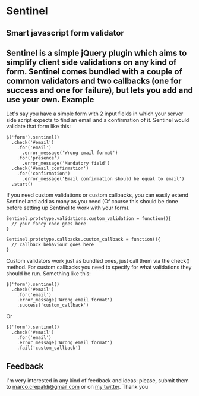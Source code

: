 Sentinel
========
Smart javascript form validator
-------------------------------
Sentinel is a simple jQuery plugin which aims to simplify client side validations on any kind of form.
Sentinel comes bundled with a couple of common validators and two callbacks (one for success and one for failure), but lets you add and use your own.
Example
------------------
Let's say you have a simple form with 2 input fields in which your server side script expects to find an email and a confirmation of it.
Sentinel would validate that form like this: 

    $('form').sentinel()
      .check('#email')
        .for('email')
          .error_message('Wrong email format')
        .for('presence')
          .error_message('Mandatory field')      
      .check('#email_confirmation')
        .for('confirmation')
          .error_message('Email confirmation should be equal to email')
      .start()
      
If you need custom validations or custom callbacks, you can easily extend Sentinel and add as many as you need (Of course this should be done before setting up Sentinel to work with your form).

    Sentinel.prototype.validations.custom_validation = function(){
      // your fancy code goes here
    }
    
    Sentinel.prototype.callbacks.custom_callback = function(){
      // callback behaviour goes here
    }
    
Custom validators work just as bundled ones, just call them via the check() method.
For custom callbacks you need to specify for what validations they should be run. Something like this: 

    $('form').sentinel()
      .check('#email')
        .for('email')
        .error_message('Wrong email format')
        .success('custom_callback')

Or

    $('form').sentinel()
      .check('#email')
        .for('email')
        .error_message('Wrong email format')
        .fail('custom_callback')
        

Feedback
--------
I'm very interested in any kind of feedback and ideas: please, submit them to [marco.crepaldi@gmail.com](mailto:marco.crepaldi@gmail.com) or on [my twitter](http://twitter.com/_marchino_).
Thank you

